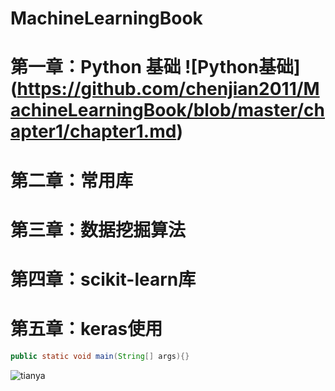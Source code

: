 # MachineLearningBook
# 第一章：Python 基础 ![Python基础] (https://github.com/chenjian2011/MachineLearningBook/blob/master/chapter1/chapter1.md)
# 第二章：常用库
# 第三章：数据挖掘算法 
# 第四章：scikit-learn库
# 第五章：keras使用
```Java
public static void main(String[] args){}
```
![tianya](http://www.baidu.com/img/bdlogo.gif "tianyalogo")  
